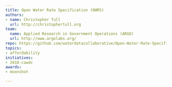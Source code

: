 ```yaml
---
title: Open Water Rate Specification (OWRS)
authors:
- name: Christopher Tull
  url: http://christophertull.org
team:
  name: Applied Research in Government Operations (ARGO)
  url: http://www.argolabs.org/
repo: https://github.com/waterdatacollaborative/Open-Water-Rate-Specification
topics:
- affordability
initiatives:
- 2018-cawdc
awards:
- moonshot

---
```






